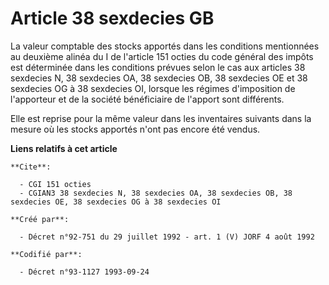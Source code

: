 # Article 38 sexdecies GB

La valeur comptable des stocks apportés dans les conditions mentionnées au deuxième alinéa du I de l'article 151 octies du
code général des impôts est déterminée dans les conditions prévues selon le cas aux articles 38 sexdecies N, 38 sexdecies OA,
38 sexdecies OB, 38 sexdecies OE et 38 sexdecies OG à 38 sexdecies OI, lorsque les régimes d'imposition de l'apporteur et de
la société bénéficiaire de l'apport sont différents.

Elle est reprise pour la même valeur dans les inventaires suivants dans la mesure où les stocks apportés n'ont pas encore été
vendus.

**Liens relatifs à cet article**

	**Cite**:

	  - CGI 151 octies
	  - CGIAN3 38 sexdecies N, 38 sexdecies OA, 38 sexdecies OB, 38 sexdecies OE, 38 sexdecies OG à 38 sexdecies OI

	**Créé par**:

	  - Décret n°92-751 du 29 juillet 1992 - art. 1 (V) JORF 4 août 1992

	**Codifié par**:

	  - Décret n°93-1127 1993-09-24
